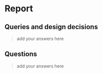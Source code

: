 # Report

## Queries and design decisions
> add your answers here

## Questions
> add your answers here
